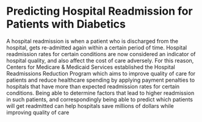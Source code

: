 # Predicting Hospital Readmission for Patients with Diabetics

A hospital readmission is when a patient who is discharged from the hospital, gets re-admitted again within a certain period of time.
Hospital readmission rates for certain conditions are now considered an indicator of hospital quality, and also affect the cost of care adversely.
For this reason, Centers for Medicare & Medicaid Services established the Hospital Readmissions Reduction Program which aims to improve quality of 
care for patients and reduce healthcare spending by applying payment penalties to hospitals that have more than expected readmission rates for certain conditions.
Being able to determine factors that lead to higher readmission in such patients, and correspondingly being able to predict which patients will get readmitted can
help hospitals save millions of dollars while improving quality of care
